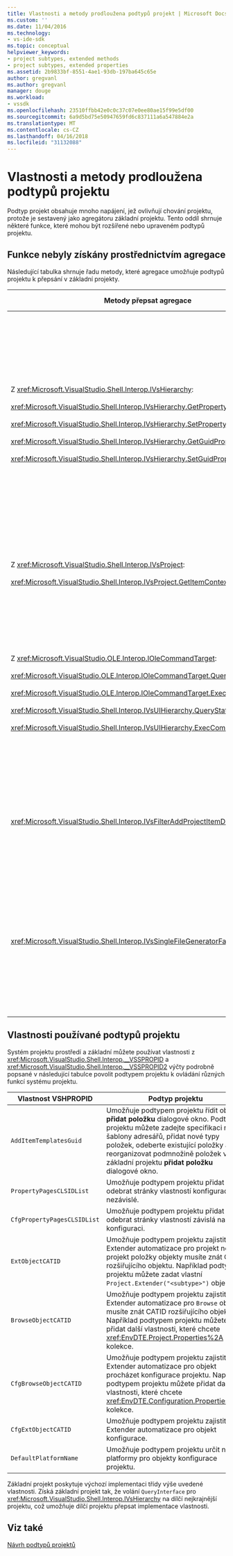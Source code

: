 ```yaml
---
title: Vlastnosti a metody prodloužena podtypů projekt | Microsoft Docs
ms.custom: ''
ms.date: 11/04/2016
ms.technology:
- vs-ide-sdk
ms.topic: conceptual
helpviewer_keywords:
- project subtypes, extended methods
- project subtypes, extended properties
ms.assetid: 2b9833bf-8551-4ae1-93db-197ba645c65e
author: gregvanl
ms.author: gregvanl
manager: douge
ms.workload:
- vssdk
ms.openlocfilehash: 23510ffbb42e0c0c37c07e0ee80ae15f99e5df00
ms.sourcegitcommit: 6a9d5bd75e50947659fd6c837111a6a547884e2a
ms.translationtype: MT
ms.contentlocale: cs-CZ
ms.lasthandoff: 04/16/2018
ms.locfileid: "31132088"
---
```

# <a name="properties-and-methods-extended-by-project-subtypes"></a>Vlastnosti a metody prodloužena podtypů projektu
Podtyp projekt obsahuje mnoho napájení, jež ovlivňují chování projektu, protože je sestavený jako agregátoru základní projektu. Tento oddíl shrnuje některé funkce, které mohou být rozšířené nebo upraveném podtypů projektu.  
  
## <a name="features-gained-by-aggregation"></a>Funkce nebyly získány prostřednictvím agregace  
 Následující tabulka shrnuje řadu metody, které agregace umožňuje podtypů projektu k přepsání v základní projekty.  
  
|Metody přepsat agregace|Podtyp projektu|  
|---------------------------------------|---------------------|  
|Z <xref:Microsoft.VisualStudio.Shell.Interop.IVsHierarchy>:<br /><br /> <xref:Microsoft.VisualStudio.Shell.Interop.IVsHierarchy.GetProperty%2A><br /><br /> <xref:Microsoft.VisualStudio.Shell.Interop.IVsHierarchy.SetProperty%2A><br /><br /> <xref:Microsoft.VisualStudio.Shell.Interop.IVsHierarchy.GetGuidProperty%2A><br /><br /> <xref:Microsoft.VisualStudio.Shell.Interop.IVsHierarchy.SetGuidProperty%2A>|Umožňuje k podtypem projektu<br /><br /> -Změna titulku a ikonu uzel projektu.<br />-Zcela přepsat projektu `Browse` objektu.<br />-Řídit, jestli můžete přejmenovat projektu.<br />-Pořadí řazení control.<br />– Kontext uživatele ovládací prvek pro dynamické nápovědy.|  
|Z <xref:Microsoft.VisualStudio.Shell.Interop.IVsProject>:<br /><br /> <xref:Microsoft.VisualStudio.Shell.Interop.IVsProject.GetItemContext%2A>|Umožňuje podtypem projektu k řízení, jaké kontextové služeb návrháři a editory.|  
|Z <xref:Microsoft.VisualStudio.OLE.Interop.IOleCommandTarget>:<br /><br /> <xref:Microsoft.VisualStudio.OLE.Interop.IOleCommandTarget.QueryStatus%2A><br /><br /> <xref:Microsoft.VisualStudio.OLE.Interop.IOleCommandTarget.Exec%2A><br /><br /> <xref:Microsoft.VisualStudio.Shell.Interop.IVsUIHierarchy.QueryStatusCommand%2A><br /><br /> <xref:Microsoft.VisualStudio.Shell.Interop.IVsUIHierarchy.ExecCommand%2A>|Umožňuje k podtypem projektu<br /><br /> -Účastnit směrování příkazů pro příkazy projektu.<br />-Přidat, odebrat ani vypnout vedlejším příkazy projektu a aktivní příkazy Průzkumníku řešení.|  
|<xref:Microsoft.VisualStudio.Shell.Interop.IVsFilterAddProjectItemDlg2>|Umožňuje dílčí projekt k filtrování, co uživatel uvidí v **přidat novou položku** dialogové okno.|  
|<xref:Microsoft.VisualStudio.Shell.Interop.IVsSingleFileGeneratorFactory>|Umožňuje k podtypem projektu<br /><br /> -Určete výchozí generátor danou příponu souboru.<br />-Mapovat lidského čitelný generátor název objektu COM.|  
  
## <a name="properties-used-by-project-subtypes"></a>Vlastnosti používané podtypů projektu  
 Systém projektu prostředí a základní můžete používat vlastnosti z <xref:Microsoft.VisualStudio.Shell.Interop.__VSSPROPID> a <xref:Microsoft.VisualStudio.Shell.Interop.__VSSPROPID2> výčty podrobně popsané v následující tabulce povolit podtypem projektu k ovládání různých funkcí systému projektu.  
  
|Vlastnost VSHPROPID|Podtyp projektu|  
|------------------------|---------------------|  
|`AddItemTemplatesGuid`|Umožňuje podtypem projektu řídit obsah **přidat položku** dialogové okno. Podtyp projektu můžete zadejte specifikaci nové šablony adresářů, přidat nové typy položek, odeberte existující položky a reorganizovat podmnožině položek v základní projektu **přidat položku** dialogové okno.|  
|`PropertyPagesCLSIDList`|Umožňuje podtypem projektu přidat nebo odebrat stránky vlastností konfigurace nezávislé.|  
|`CfgPropertyPagesCLSIDList`|Umožňuje podtypem projektu přidat nebo odebrat stránky vlastností závislá na konfiguraci.|  
|`ExtObjectCATID`|Umožňuje podtypem projektu zajistit Extender automatizace pro projekt nebo projekt položky objekty musíte znát CATID rozšiřujícího objektu. Například podtypem projektu můžete zadat vlastní `Project.Extender("<subtype>")` objektu.|  
|`BrowseObjectCATID`|Umožňuje podtypem projektu zajistit Extender automatizace pro `Browse` objektu musíte znát CATID rozšiřujícího objektu. Například podtypem projektu můžete přidat další vlastnosti, které chcete <xref:EnvDTE.Project.Properties%2A> kolekce.|  
|`CfgBrowseObjectCATID`|Umožňuje podtypem projektu zajistit Extender automatizace pro objekt procházet konfigurace projektu. Například podtypem projektu můžete přidat další vlastnosti, které chcete <xref:EnvDTE.Configuration.Properties%2A> kolekce.|  
|`CfgExtObjectCATID`|Umožňuje podtypem projektu zajistit Extender automatizace pro objekt konfigurace.|  
|`DefaultPlatformName`|Umožňuje podtypem projektu určit název platformy pro objekty konfigurace projektu.|  
  
 Základní projekt poskytuje výchozí implementaci třídy výše uvedené vlastnosti. Získá základní projekt tak, že volání `QueryInterface` pro <xref:Microsoft.VisualStudio.Shell.Interop.IVsHierarchy> na dílčí nejkrajnější projektu, což umožňuje dílčí projektu přepsat implementace vlastnosti.  
  
## <a name="see-also"></a>Viz také  
 [Návrh podtypů projektů](../../extensibility/internals/project-subtypes-design.md)